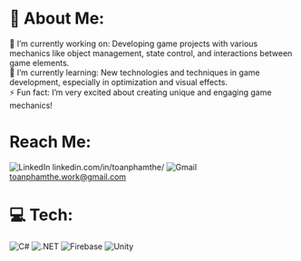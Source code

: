 # 💫 About Me:
🔭 I’m currently working on: Developing game projects with various mechanics like object management, state control, and interactions between game elements.
<br>🌱 I’m currently learning: New technologies and techniques in game development, especially in optimization and visual effects.
<br>⚡ Fun fact: I’m very excited about creating unique and engaging game mechanics!

# Reach Me:
![LinkedIn](https://img.shields.io/badge/Linkedin-%230077B5.svg?logo=linkedin&logoColor=white) linkedin.com/in/toanphamthe/
![Gmail](https://img.shields.io/badge/Gmail-D14836?logo=gmail&logoColor=white) toanphamthe.work@gmail.com


# 💻 Tech:
![C#](https://img.shields.io/badge/c%23-%23239120.svg?style=for-the-badge&logo=csharp&logoColor=white) 
![.NET](https://img.shields.io/badge/.NET-5C2D91?style=for-the-badge&logo=.net&logoColor=white)
![Firebase](https://img.shields.io/badge/firebase-%23039BE5.svg?style=for-the-badge&logo=firebase)
![Unity](https://img.shields.io/badge/Unity-%23000000.svg?style=for-the-badge&logo=unity&logoColor=white)
